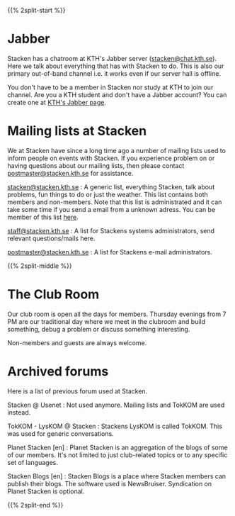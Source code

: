 <!-- 
.. title: Forum
.. slug: forum
.. description:
-->

{{% 2split-start %}}
# Jabber

Stacken has a chatroom at KTH's Jabber server (stacken@chat.kth.se). Here we talk about everything that has with Stacken to do. This is also our primary out-of-band channel i.e. it works even if our server hall is offline.

You don't have to be a member in Stacken nor study at KTH to join our channel. Are you a KTH student and don't have a Jabber account? You can create one at [KTH's Jabber page](https://www.lan.kth.se/xmpp.html).

# Mailing lists at Stacken

We at Stacken have since a long time ago a number of mailing lists used to inform people on events with Stacken. If you experience problem on or having questions about our mailing lists, then please contact <postmaster@stacken.kth.se> for assistance. 

<stacken@stacken.kth.se>
: A generic list, everything Stacken, talk about problems, fun things to do or just the weather. This list contains both members and non-members. Note that this list is administrated and it can take some time if you send a email from a unknown adress. You can be member of this list [here](https://lists.stacken.kth.se/mailman/listinfo/stacken).

<staff@stacken.kth.se>
: A list for Stackens systems administrators, send relevant questions/mails here.

<postmaster@stacken.kth.se>
: A list for Stackens e-mail administrators.

{{% 2split-middle %}}

# The Club Room
Our club room is open all the days for members. Thursday evenings from 7 PM are our traditional day where we meet in the clubroom and build something, debug a problem or discuss something interesting.

Non-members and guests are always welcome.

# Archived forums
Here is a list of previous forum used at Stacken.

Stacken @ Usenet
: Not used anymore. Mailing lists and TokKOM are used instead.

TokKOM - LysKOM @ Stacken
: Stackens LysKOM is called TokKOM. This was used for generic conversations.
  
Planet Stacken [en]
: Planet Stacken is an aggregation of the blogs of some of our members. It's not limited to just club-related topics or to any specific set of languages.

Stacken Blogs [en]
: Stacken Blogs is a place where Stacken members can publish their blogs. The software used is NewsBruiser. Syndication on Planet Stacken is optional.

{{% 2split-end %}}
